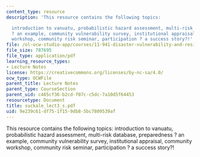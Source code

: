 ```yaml
---
content_type: resource
description: 'This resource contains the following topics:

  introduction to vanuatu, probabilistic hazard assessment, multi-risk database, preparedness
  ? an example, community vulnerability survey, institutional appraisal, community
  workshop, community risk seminar, participation ? a success story?!'
file: /ol-ocw-studio-app/courses/11-941-disaster-vulnerability-and-resilience-spring-2005/9e239c61df751f159db85bc7809539af_suckale_lect3_s.pdf
file_size: 787695
file_type: application/pdf
learning_resource_types:
- Lecture Notes
license: https://creativecommons.org/licenses/by-nc-sa/4.0/
ocw_type: OCWFile
parent_title: Lecture Notes
parent_type: CourseSection
parent_uid: c465cf36-b2cd-f07c-c5dc-7a10d5f64453
resourcetype: Document
title: suckale_lect3_s.pdf
uid: 9e239c61-df75-1f15-9db8-5bc7809539af
---
```

This resource contains the following topics:
introduction to vanuatu, probabilistic hazard assessment, multi-risk database, preparedness ? an example, community vulnerability survey, institutional appraisal, community workshop, community risk seminar, participation ? a success story?!